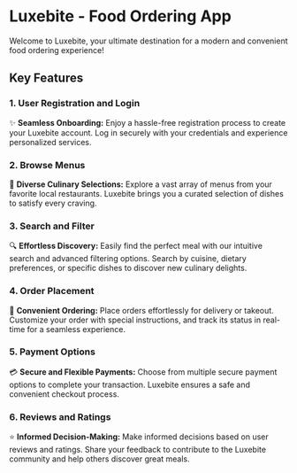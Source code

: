 # Luxebite - Food Ordering App



Welcome to Luxebite, your ultimate destination for a modern and convenient food ordering experience!

## Key Features

### 1. User Registration and Login
✨ **Seamless Onboarding:** Enjoy a hassle-free registration process to create your Luxebite account. Log in securely with your credentials and experience personalized services.

### 2. Browse Menus
🍔 **Diverse Culinary Selections:** Explore a vast array of menus from your favorite local restaurants. Luxebite brings you a curated selection of dishes to satisfy every craving.

### 3. Search and Filter
🔍 **Effortless Discovery:** Easily find the perfect meal with our intuitive search and advanced filtering options. Search by cuisine, dietary preferences, or specific dishes to discover new culinary delights.

### 4. Order Placement
🛒 **Convenient Ordering:** Place orders effortlessly for delivery or takeout. Customize your order with special instructions, and track its status in real-time for a seamless experience.

### 5. Payment Options
💳 **Secure and Flexible Payments:** Choose from multiple secure payment options to complete your transaction. Luxebite ensures a safe and convenient checkout process.

### 6. Reviews and Ratings
⭐ **Informed Decision-Making:** Make informed decisions based on user reviews and ratings. Share your feedback to contribute to the Luxebite community and help others discover great meals.


